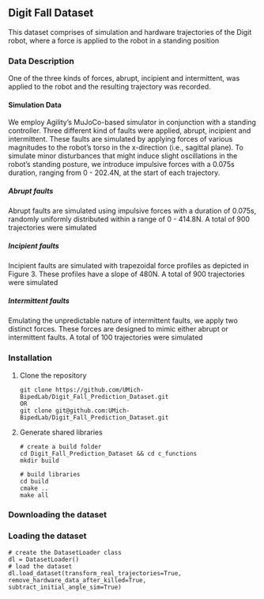 ## Digit Fall Dataset

This dataset comprises of simulation and hardware trajectories of the Digit robot, where a force is applied
to the robot in a standing position

### Data Description

One of the three kinds of forces, abrupt, incipient and intermittent, was applied to the robot and the resulting trajectory was recorded.

#### Simulation Data

We employ Agility’s MuJoCo-based simulator in conjunction with a standing controller. Three different kind of faults were applied, abrupt, incipient and intermittent. These faults are simulated by applying forces of various magnitudes to the robot’s torso in the x-direction (i.e., sagittal plane).   To simulate minor disturbances that might induce slight oscillations in the robot’s standing posture, we introduce impulsive forces with a 0.075s duration, ranging from 0 - 202.4N, at the start of each trajectory.

##### Abrupt faults
Abrupt faults are simulated using impulsive forces with a duration of 0.075s, randomly uniformly distributed within a range of 0 - 414.8N. A total of 900 trajectories were simulated

##### Incipient faults
Incipient faults are simulated with trapezoidal force profiles as depicted in Figure 3. These profiles have a slope of 480N. A total of 900 trajectories were simulated

##### Intermittent faults
Emulating the unpredictable nature of intermittent faults, we apply two distinct forces. These forces are designed to mimic either abrupt or intermittent faults. A total of 100 trajectories were simulated 

### Installation

1. Clone the repository

   ```
   git clone https://github.com/UMich-BipedLab/Digit_Fall_Prediction_Dataset.git
   OR
   git clone git@github.com:UMich-BipedLab/Digit_Fall_Prediction_Dataset.git
   ```
2. Generate shared libraries

   ```
   # create a build folder
   cd Digit_Fall_Prediction_Dataset && cd c_functions
   mkdir build

   # build libraries
   cd build
   cmake ..
   make all
   ```

### Downloading the dataset

### Loading the dataset
```
# create the DatasetLoader class
dl = DatasetLoader()
# load the dataset 
dl.load_dataset(transform_real_trajectories=True, remove_hardware_data_after_killed=True, subtract_initial_angle_sim=True)
```
